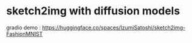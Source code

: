 # sketch2img with diffusion models
gradio demo : https://huggingface.co/spaces/IzumiSatoshi/sketch2img-FashionMNIST
